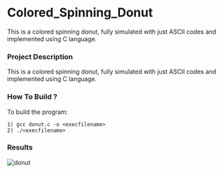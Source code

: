 # Colored_Spinning_Donut
This is a colored spinning donut, fully simulated with just ASCII codes and implemented using C language. 


### Project Description
This is a colored spinning donut, fully simulated with just ASCII codes and implemented using C language.
      
### How To Build ?

To build the program: 

	1) gcc donut.c -o <execfilename>
	2) ./<execfilename>
	
### Results

![donut](https://user-images.githubusercontent.com/56271967/175793971-483aeae8-e6a6-459d-837c-fb5f937c8585.gif)

